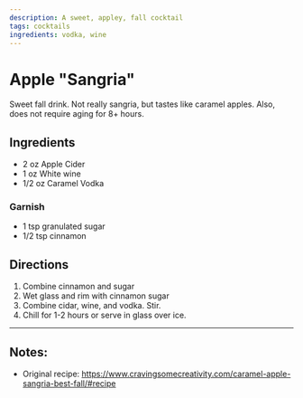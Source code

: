 ```yaml
---
description: A sweet, appley, fall cocktail 
tags: cocktails
ingredients: vodka, wine
---
```


# Apple "Sangria"

Sweet fall drink. Not really sangria, but tastes like caramel apples. Also, does not require aging for 8+ hours.

## Ingredients

- 2 oz Apple Cider
- 1 oz White wine
- 1/2 oz Caramel Vodka

### Garnish

- 1 tsp granulated sugar
- 1/2 tsp cinnamon

## Directions

1. Combine cinnamon and sugar
2. Wet glass and rim with cinnamon sugar 
3. Combine cidar, wine, and vodka. Stir.
4. Chill for 1-2 hours or serve in glass over ice.

---

## Notes: 

- Original recipe: <https://www.cravingsomecreativity.com/caramel-apple-sangria-best-fall/#recipe>